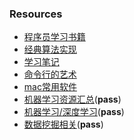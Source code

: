### Resources
- [程序员学习书籍](free-programming-books.md)
- [经典算法实现](https://github.com/githubao/learn-algorithm)
- [学习笔记](https://github.com/githubao/learning-notes)
- [命令行的艺术](command-line-art.md)
- [mac常用软件](osx-utils.md)
- [机器学习资源汇总](machine-learning-cn.md)(**pass**)
- [机器学习/深度学习](deep-learning-material.md)(**pass**)
- [数据挖掘相关](https://github.com/githubao/learn-data-mining)(**pass**)
